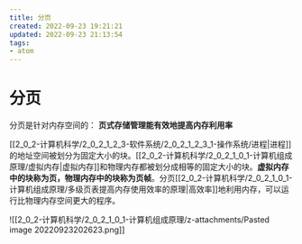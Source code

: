 ```yaml
---
title: 分页
created: 2022-09-23 19:21:21
updated: 2022-09-23 21:13:54
tags: 
- atom
---
```


# 分页

分页是针对内存空间的：
**页式存储管理能有效地提高内存利用率**

[[2_0_2-计算机科学/2_0_2_1_2_3-软件系统/2_0_2_1_2_3_1-操作系统/进程|进程]]的地址空间被划分为固定大小的块。[[2_0_2-计算机科学/2_0_2_1_0_1-计算机组成原理/虚拟内存|虚拟内存]]和物理内存都被划分成相等的固定大小的块。**虚拟内存中的块称为页，物理内存中的块称为页帧**。分页[[2_0_2-计算机科学/2_0_2_1_0_1-计算机组成原理/多级页表提高内存使用效率的原理|高效率]]地利用内存，可以运行比物理内存空间更大的程序。

![[2_0_2-计算机科学/2_0_2_1_0_1-计算机组成原理/z-attachments/Pasted image 20220923202623.png]]
